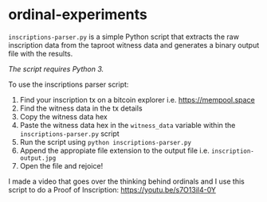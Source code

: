 # ordinal-experiments

`inscriptions-parser.py` is a simple Python script that extracts the raw inscription data from the taproot witness data and generates a binary output file with the results.

*The script requires Python 3.*

To use the inscriptions parser script:

1. Find your inscription tx on a bitcoin explorer i.e. https://mempool.space
2. Find the witness data in the tx details
3. Copy the witness data hex
4. Paste the witness data hex in the `witness_data` variable within the `inscriptions-parser.py` script
5. Run the script using `python inscriptions-parser.py`
6. Append the appropiate file extension to the output file i.e. `inscription-output.jpg`
7. Open the file and rejoice!

I made a video that goes over the thinking behind ordinals and I use this script to do a Proof of Inscription: https://youtu.be/s7O13il4-0Y